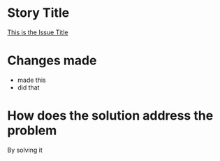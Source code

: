 
# Story Title

[This is the Issue Title](https://github.com/kuru-project/main-website-server/issues/1)

# Changes made

- made this
- did that

# How does the solution address the problem

By solving it
